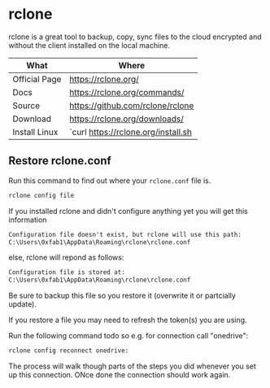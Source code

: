 # rclone

rclone is a great tool to backup, copy, sync files to the cloud encrypted and without the client installed on the local machine.

| What          | Where                                            |
|---------------|--------------------------------------------------|
| Official Page | <https://rclone.org/>                            |
| Docs          | <https://rclone.org/commands/>                   |
| Source        | <https://github.com/rclone/rclone>               |
| Download      | <https://rclone.org/downloads/>                  |
| Install Linux | `curl https://rclone.org/install.sh | sudo bash` |

## Restore rclone.conf

Run this command to find out where your `rclone.conf` file is.

``` sh
rclone config file
```

If you installed rclone and didn't configure anything yet you will get this information

``` txt
Configuration file doesn't exist, but rclone will use this path:
C:\Users\0xfab1\AppData\Roaming\rclone\rclone.conf
```

else, rclone will repond as follows:

``` txt
Configuration file is stored at:
C:\Users\0xfab1\AppData\Roaming\rclone\rclone.conf
```

Be sure to backup this file so you restore it (overwrite it or partcially update).

If you restore a file you may need to refresh the token(s) you are using.

Run the following command todo so e.g. for connection call "onedrive":

``` sh
rclone config reconnect onedrive:
```

The process will walk though parts of the steps you did whenever you set up this connection. ONce done the connection should work again.
